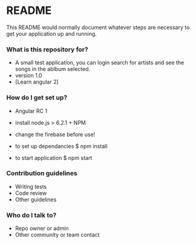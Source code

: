 # README #

This README would normally document whatever steps are necessary to get your application up and running.

### What is this repository for? ###

* A small test application, you can login search for artists and see the songs in the ablbum selected. 
* version 1.0
* [Learn angular 2]

### How do I get set up? ###

* Angular RC 1
* install node.js > 6.2.1 + NPM 
* change the firebase before use!

* to set up dependancies $ npm install
* to start application $ npm start


### Contribution guidelines ###

* Writing tests
* Code review
* Other guidelines

### Who do I talk to? ###

* Repo owner or admin
* Other community or team contact